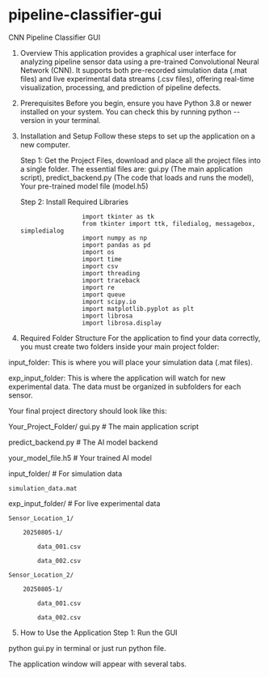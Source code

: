 # pipeline-classifier-gui

CNN Pipeline Classifier GUI
1. Overview
This application provides a graphical user interface for analyzing pipeline sensor data using a pre-trained Convolutional Neural Network (CNN). It supports both pre-recorded simulation data (.mat files) and live experimental data streams (.csv files), offering real-time visualization, processing, and prediction of pipeline defects.

2. Prerequisites
Before you begin, ensure you have Python 3.8 or newer installed on your system. You can check this by running python --version in your terminal.

3. Installation and Setup
Follow these steps to set up the application on a new computer.

    Step 1: Get the Project Files, download and place all the project files into a single folder. The essential files are: gui.py (The main      application script), predict_backend.py (The code that loads and runs the model), Your pre-trained model file (model.h5)
    
    Step 2: Install Required Libraries

                        import tkinter as tk
                        from tkinter import ttk, filedialog, messagebox, simpledialog
                        import numpy as np
                        import pandas as pd
                        import os
                        import time
                        import csv
                        import threading
                        import traceback
                        import re
                        import queue
                        import scipy.io
                        import matplotlib.pyplot as plt
                        import librosa
                        import librosa.display

4. Required Folder Structure
For the application to find your data correctly, you must create two folders inside your main project folder:

input_folder: This is where you will place your simulation data (.mat files).

exp_input_folder: This is where the application will watch for new experimental data. The data must be organized in subfolders for each sensor.

Your final project directory should look like this:

Your_Project_Folder/
gui.py                      # The main application script

predict_backend.py          # The AI model backend

your_model_file.h5          # Your trained AI model

input_folder/               # For simulation data

    simulation_data.mat

exp_input_folder/           # For live experimental data

    Sensor_Location_1/

        20250805-1/

            data_001.csv

            data_002.csv

    Sensor_Location_2/

        20250805-1/

            data_001.csv

            data_002.csv
            
5. How to Use the Application
Step 1: Run the GUI

python gui.py in terminal or just run python file.

The application window will appear with several tabs.
